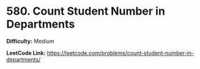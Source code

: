 # 580. Count Student Number in Departments

**Difficulty:** Medium

**LeetCode Link:** https://leetcode.com/problems/count-student-number-in-departments/

